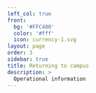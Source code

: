 ```yaml
---
left_col: true
front:
  bg: '#FFC400'
  color: '#fff'
  icon: currency-1.svg
layout: page
order: 3
sidebar: true
title: Returning to campus
description: >
  Operational information
---
```

